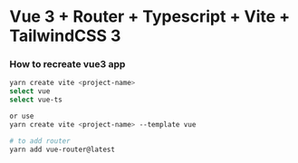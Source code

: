 # Vue 3 + Router + Typescript + Vite + TailwindCSS 3


### How to recreate vue3 app
```bash
yarn create vite <project-name>
select vue
select vue-ts

or use
yarn create vite <project-name> --template vue

# to add router
yarn add vue-router@latest

```

